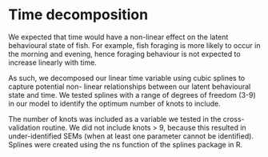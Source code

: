 # Time decomposition
We expected that time would have a non-linear effect on the latent behavioural state of fish. For example, fish foraging is more likely to occur in the morning and evening, hence foraging behaviour is not expected to increase linearly with time. 

As such, we decomposed our linear time variable using cubic splines to capture potential non- linear relationships between our latent behavioural state and time. We tested splines with a range of degrees of freedom (3-9) in our model to identify the optimum number of knots to include. 

The number of knots was included as a variable we tested in the cross-validation routine. We did not include knots > 9, because this resulted in under-identified SEMs (when at least one parameter cannot be identified). Splines were created using the ns function of the splines package in R. 